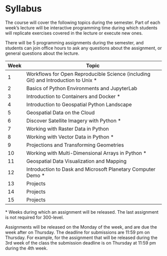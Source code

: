# Syllabus
The course will cover the following topics during the semester. Part of each week’s lecture will be interactive programming time during which students will replicate exercises covered in the lecture or execute new ones. 

There will be 5 programming assignments during the semester, and students can join office hours to ask any questions about the assignment, or general questions about the lecture. 

| **Week** | **Topic**                                                                      |
| -------- | ---------------------------------------------------------------------------    |
| 1        | Workflows for Open Reproducible Science (including Git) and Introduction to Unix \* |
| 2        | Basics of Python Environments and JupyterLab                               |
| 3        | Introduction to Containers and Docker \*                                       |
| 4        | Introduction to Geospatial Python Landscape                                    |
| 5        | Geospatial Data on the Cloud                                                   |
| 6        | Discover Satellite Imagery with Python \*                                      |
| 7        | Working with Raster Data in Python                                             |
| 8        | Working with Vector Data in Python \*                                          |
| 9        | Projections and Transforming Geometries                                        |
| 10       | Working with Multi-Dimensional Arrays in Python \*                             |
| 11       | Geospatial Data Visualization and Mapping                                      |
| 12       | Introduction to Dask and Microsoft Planetary Computer Demo \*                  |
| 13       | Projects                                                                       |
| 14       | Projects                                                                       |
| 15       | Projects                                                                       |

\* Weeks during which an assignment will be released. The last assignment is not required for 300-level.

Assignments will be released on the Monday of the week, and are due the week after on Thursday. The deadline for submissions are 11:59 pm on Thursday. For example, for the assignment that will be released during the 3rd week of the class the submission deadline is on Thursday at 11:59 pm during the 4th week. 